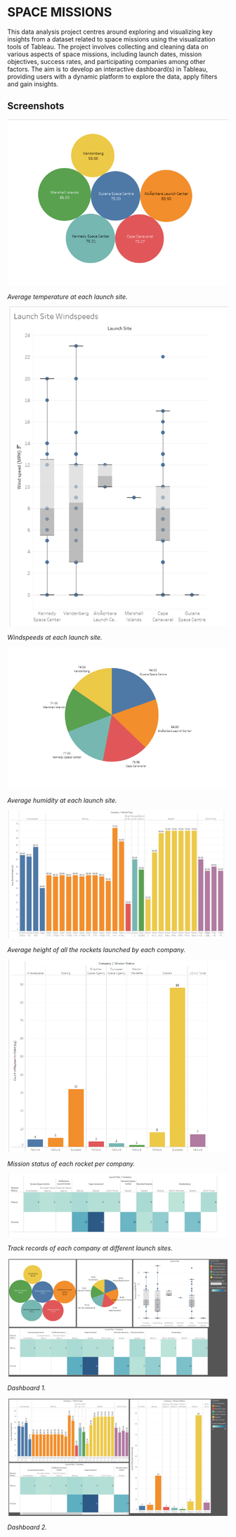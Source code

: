 # SPACE MISSIONS

This data analysis project centres around exploring and visualizing key insights from a dataset related to space missions using the visualization tools of Tableau. The project involves collecting and cleaning data on various aspects of space missions, including launch dates, mission objectives, success rates, and participating companies among other factors. The aim is to develop an interactive dashboard(s) in Tableau, providing users with a dynamic platform to explore the data, apply filters and gain insights.

## Screenshots

![Launch Site Temperature!](Screenshots/Launch_Site_Temperature.png "Launch Site Temperature")

*Average temperature at each launch site.*

![Launch Site Windspeeds!](Screenshots/Launch_Site_Windspeeds.png "Launch Site Windspeeds")

*Windspeeds at each launch site.*

![Launch Site Humidity!](Screenshots/Launch_Site_Humidity.png "Launch Site Humidity")

*Average humidity at each launch site.*

![Launch Vehicle Details!](Screenshots/Launch_Vehicle_Details.png "Launch Vehicle Details")

*Average height of all the rockets launched by each company.*

![Mission Status Details!](Screenshots/Mission_Status_Details.png "Mission Status Details")

*Mission status of each rocket per company.*

![Track Records!](Screenshots/Track_Records.png "Track Records")

*Track records of each company at different launch sites.*

![Dashboard 1!](Screenshots/Dashboard_1.png "Dashboard 1")

*Dashboard 1.*

![Dashboard 2!](Screenshots/Dashboard_2.png "Dashboard 2")

*Dashboard 2.*